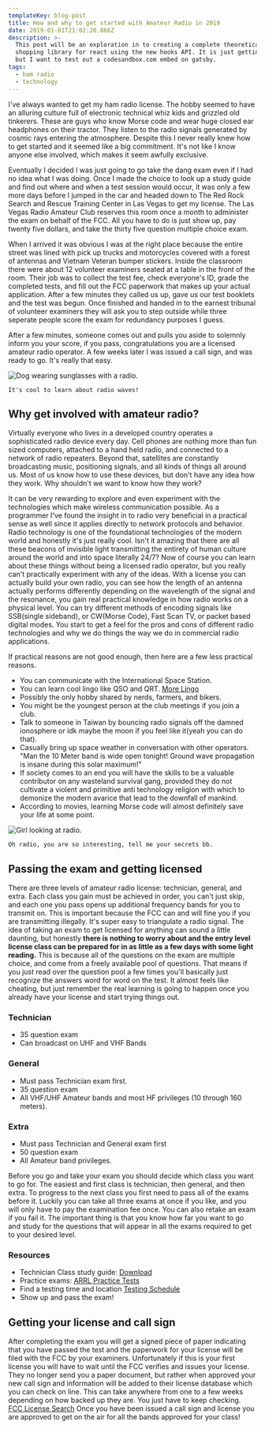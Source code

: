 ```yaml
---
templateKey: blog-post
title: How and why to get started with Amateur Radio in 2019
date: 2019-01-01T21:02:20.866Z
description: >-
  This post will be an exploration in to creating a complete theoretical
  shopping library for react using the new hooks API. It is just getting started
  but I want to test out a codesandbox.com embed on gatsby.
tags:
  - ham radio
  - technology
---
```


I've always wanted to get my ham radio license. The hobby seemed to have an
alluring culture full of electronic technical whiz kids and grizzled old
tinkerers. These are guys who know Morse code and wear huge closed ear
headphones on their tractor. They listen to the radio signals generated by
cosmic rays entering the atmosphere. Despite this I never really knew how to get
started and it seemed like a big commitment. It's not like I know anyone else
involved, which makes it seem awfully exclusive.

Eventually I decided I was just going to go take the dang exam even if I had no
idea what I was doing. Once I made the choice to look up a study guide and find
out where and when a test session would occur, it was only a few more days
before I jumped in the car and headed down to The Red Rock Search and Rescue
Training Center in Las Vegas to get my license. The Las Vegas Radio Amateur Club
reserves this room once a month to administer the exam on behalf of the FCC. All
you have to do is just show up, pay twenty five dollars, and take the thirty
five question multiple choice exam.

When I arrived it was obvious I was at the right place because the entire street
was lined with pick up trucks and motorcycles covered with a forest of antennas
and Vietnam Veteran bumper stickers. Inside the classroom there were about 12
volunteer examiners seated at a table in the front of the room. Their job was to
collect the test fee, check everyone's ID, grade the completed tests, and fill
out the FCC paperwork that makes up your actual application. After a few minutes
they called us up, gave us our test booklets and the test was begun. Once
finished and handed in to the earnest tribunal of volunteer examiners they will
ask you to step outside while three seperate people score the exam for
redundancy purposes I guess.

After a few minutes, someone comes out and pulls you aside to solemnly inform
you your score, if you pass, congratulations you are a licensed amateur radio
operator. A few weeks later I was issued a call sign, and was ready to go. It's
really that easy.

![Dog wearing sunglasses with a radio.](/img/adobestock_68615649.jpg)

```
It's cool to learn about radio waves!
```

## Why get involved with amateur radio?

Virtually everyone who lives in a developed country operates a sophisticated
radio device every day. Cell phones are nothing more than fun sized computers,
attached to a hand held radio, and connected to a network of radio repeaters.
Beyond that, satellites are constantly broadcasting music, positioning signals,
and all kinds of things all around us. Most of us know how to use these devices,
but don't have any idea how they work. Why shouldn't we want to know how they
work?

It can be very rewarding to explore and even experiment with the technologies
which make wireless communication possible. As a programmer I've found the
insight in to radio very beneficial in a practical sense as well since it
applies directly to network protocols and behavior. Radio technology is one of
the foundational technologies of the modern world and honestly it's just really
cool. Isn't it amazing that there are all these beacons of invisible light
transmitting the entirety of human culture around the world and into space
literally 24/7? Now of course you can learn about these things without being a
licensed radio operator, but you really can't practically experiment with any of
the ideas. With a license you can actually build your own radio, you can see how
the length of an antenna actually performs differently depending on the
wavelength of the signal and the resonance, you gain real practical knowledge in
how radio works on a physical level. You can try different methods of encoding
signals like SSB(single sideband), or CW(Morse Code), Fast Scan TV, or packet
based digital modes. You start to get a feel for the pros and cons of different
radio technologies and why we do things the way we do in commercial radio
applications.

If practical reasons are not good enough, then here are a few less practical
reasons.

- You can communicate with the International Space Station.
- You can learn cool lingo like QSO and QRT.
  [More Lingo](http://www.qrz.com/page/hamspeak.html)
- Possibly the only hobby shared by nerds, farmers, and bikers.
- You might be the youngest person at the club meetings if you join a club.
- Talk to someone in Taiwan by bouncing radio signals off the damned ionosphere
  or idk maybe the moon if you feel like it(yeah you can do that).
- Casually bring up space weather in conversation with other operators. "Man the
  10 Meter band is wide open tonight! Ground wave propagation is insane during
  this solar maximum!"
- If society comes to an end you will have the skills to be a valuable
  contributor on any wasteland survival gang, provided they do not cultivate a
  violent and primitive anti technology religion with which to demonize the
  modern avarice that lead to the downfall of mankind.
- According to movies, learning Morse code will almost definitely save your life
  at some point.

![Girl looking at radio.](/img/adobestock_56964234.jpg)

```
Oh radio, you are so interesting, tell me your secrets bb.
```

## Passing the exam and getting licensed

There are three levels of amateur radio license: technician, general, and extra.
Each class you gain must be achieved in order, you can't just skip, and each one
you pass opens up additional frequency bands for you to transmit on. This is
important because the FCC can and will fine you if you are transmitting
illegally. It's super easy to triangulate a radio signal. The idea of taking an
exam to get licensed for anything can sound a little daunting, but honestly
**there is nothing to worry about and the entry level license class can be
prepared for in as little as a few days with some light reading.** This is
because all of the questions on the exam are multiple choice, and come from a
freely available pool of questions. That means if you just read over the
question pool a few times you'll basically just recognize the answers word for
word on the test. It almost feels like cheating, but just remember the real
learning is going to happen once you already have your license and start trying
things out.

### Technician

- 35 question exam
- Can broadcast on UHF and VHF Bands

### General

- Must pass Technician exam first.
- 35 question exam
- All VHF/UHF Amateur bands and most HF privileges (10 through 160 meters).

### Extra

- Must pass Technician and General exam first
- 50 question exam
- All Amateur band privileges.

Before you go and take your exam you should decide which class you want to go
for. The easiest and first class is technician, then general, and then extra. To
progress to the next class you first need to pass all of the exams before it.
Luckily you can take all three exams at once if you like, and you will only have
to pay the examination fee once. You can also retake an exam if you fail it. The
important thing is that you know how far you want to go and study for the
questions that will appear in all the exams required to get to your desired
level.

### Resources

- Technician Class study guide:
  [Download](http://www.kb6nu.com/wp-content/uploads/2010/06/2010_Tech_Study_Guide.pdf)
- Practice exams: [ARRL Practice Tests](http://arrlexamreview.appspot.com/)
- Find a testing time and location
  [Testing Schedule](http://www.arrl.org/find-an-amateur-radio-license-exam-session/)
- Show up and pass the exam!

## Getting your license and call sign

After completing the exam you will get a signed piece of paper indicating that
you have passed the test and the paperwork for your license will be filed with
the FCC by your examiners. Unfortunately if this is your first license you will
have to wait until the FCC verifies and issues your license. They no longer send
you a paper document, but rather when approved your new call sign and
information will be added to their license database which you can check on line.
This can take anywhere from one to a few weeks depending on how backed up they
are. You just have to keep checking.
[ FCC License Search](http://wireless2.fcc.gov/UlsApp/UlsSearch/searchLicense.jsp)
Once you have been issued a call sign and license you are approved to get on the
air for all the bands approved for your class!
